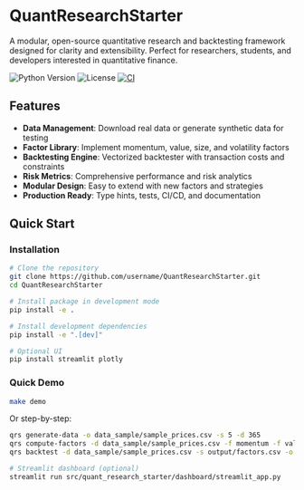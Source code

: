 # QuantResearchStarter

A modular, open-source quantitative research and backtesting framework designed for clarity and extensibility. Perfect for researchers, students, and developers interested in quantitative finance.

![Python Version](https://img.shields.io/badge/python-3.10%2B-blue)
![License](https://img.shields.io/badge/license-MIT-green)
[![CI](https://github.com/username/QuantResearchStarter/actions/workflows/ci.yml/badge.svg)](https://github.com/username/QuantResearchStarter/actions)

## Features

- **Data Management**: Download real data or generate synthetic data for testing
- **Factor Library**: Implement momentum, value, size, and volatility factors
- **Backtesting Engine**: Vectorized backtester with transaction costs and constraints
- **Risk Metrics**: Comprehensive performance and risk analytics
- **Modular Design**: Easy to extend with new factors and strategies
- **Production Ready**: Type hints, tests, CI/CD, and documentation

## Quick Start

### Installation

```bash
# Clone the repository
git clone https://github.com/username/QuantResearchStarter.git
cd QuantResearchStarter

# Install package in development mode
pip install -e .

# Install development dependencies
pip install -e ".[dev]"

# Optional UI
pip install streamlit plotly
```

### Quick Demo

```bash
make demo
```

Or step-by-step:

```bash
qrs generate-data -o data_sample/sample_prices.csv -s 5 -d 365
qrs compute-factors -d data_sample/sample_prices.csv -f momentum -f value -o output/factors.csv
qrs backtest -d data_sample/sample_prices.csv -s output/factors.csv -o output/backtest_results.json

# Streamlit dashboard (optional)
streamlit run src/quant_research_starter/dashboard/streamlit_app.py
```
